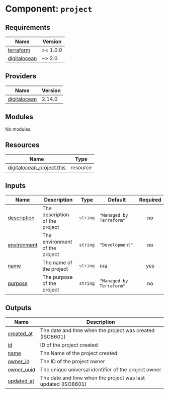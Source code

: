 # Component: `project`

<!-- BEGINNING OF PRE-COMMIT-TERRAFORM DOCS HOOK -->
## Requirements

| Name | Version |
|------|---------|
| <a name="requirement_terraform"></a> [terraform](#requirement\_terraform) | >= 1.0.0 |
| <a name="requirement_digitalocean"></a> [digitalocean](#requirement\_digitalocean) | ~> 2.0 |

## Providers

| Name | Version |
|------|---------|
| <a name="provider_digitalocean"></a> [digitalocean](#provider\_digitalocean) | 2.14.0 |

## Modules

No modules.

## Resources

| Name | Type |
|------|------|
| [digitalocean_project.this](https://registry.terraform.io/providers/digitalocean/digitalocean/latest/docs/resources/project) | resource |

## Inputs

| Name | Description | Type | Default | Required |
|------|-------------|------|---------|:--------:|
| <a name="input_description"></a> [description](#input\_description) | The description of the project | `string` | `"Managed by Terraform"` | no |
| <a name="input_environment"></a> [environment](#input\_environment) | The environment of the project | `string` | `"Development"` | no |
| <a name="input_name"></a> [name](#input\_name) | The name of the project | `string` | n/a | yes |
| <a name="input_purpose"></a> [purpose](#input\_purpose) | The purpose of the project | `string` | `"Managed by Terraform"` | no |

## Outputs

| Name | Description |
|------|-------------|
| <a name="output_created_at"></a> [created\_at](#output\_created\_at) | The date and time when the project was created (ISO8601) |
| <a name="output_id"></a> [id](#output\_id) | ID of the project created |
| <a name="output_name"></a> [name](#output\_name) | The Name of the project created |
| <a name="output_owner_id"></a> [owner\_id](#output\_owner\_id) | The ID of the project owner |
| <a name="output_owner_uuid"></a> [owner\_uuid](#output\_owner\_uuid) | The unique universal identifier of the project owner |
| <a name="output_updated_at"></a> [updated\_at](#output\_updated\_at) | The date and time when the project was last updated (ISO8601) |
<!-- END OF PRE-COMMIT-TERRAFORM DOCS HOOK -->
